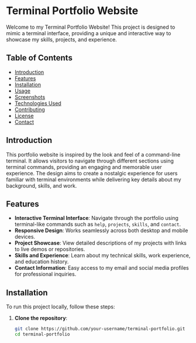 # Terminal Portfolio Website

Welcome to my Terminal Portfolio Website! This project is designed to mimic a terminal interface, providing a unique and interactive way to showcase my skills, projects, and experience.

## Table of Contents
- [Introduction](#introduction)
- [Features](#features)
- [Installation](#installation)
- [Usage](#usage)
- [Screenshots](#screenshots)
- [Technologies Used](#technologies-used)
- [Contributing](#contributing)
- [License](#license)
- [Contact](#contact)

## Introduction
This portfolio website is inspired by the look and feel of a command-line terminal. It allows visitors to navigate through different sections using terminal commands, providing an engaging and memorable user experience. The design aims to create a nostalgic experience for users familiar with terminal environments while delivering key details about my background, skills, and work.

## Features
- **Interactive Terminal Interface**: Navigate through the portfolio using terminal-like commands such as `help`, `projects`, `skills`, and `contact`.
- **Responsive Design**: Works seamlessly across both desktop and mobile devices.
- **Project Showcase**: View detailed descriptions of my projects with links to live demos or repositories.
- **Skills and Experience**: Learn about my technical skills, work experience, and education history.
- **Contact Information**: Easy access to my email and social media profiles for professional inquiries.

## Installation
To run this project locally, follow these steps:

1. **Clone the repository**:
   ```sh
   git clone https://github.com/your-username/terminal-portfolio.git
   cd terminal-portfolio
